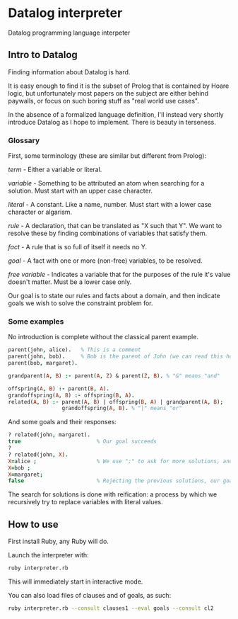 # Datalog interpreter

Datalog programming language interpeter


## Intro to Datalog

Finding information about Datalog is hard.

It is easy enough to find it is the subset of Prolog that is contained by Hoare logic,
but unfortunately most papers on the subject are either behind paywalls,
or focus on such boring stuff as "real world use cases".

In the absence of a formalized language definition, I'll instead very shortly
introduce Datalog as I hope to implement. There is beauty in terseness.

### Glossary

First, some terminology (these are similar but different from Prolog):

*term* - Either a variable or literal.

*variable* - Something to be attributed an atom when searching for a solution. Must start with an upper case character.

*literal* - A constant. Like a name, number. Must start with a lower case character or algarism.

*rule* - A declaration, that can be translated as "X such that Y". We want to resolve these by finding combinations of variables that satisfy them.

*fact* - A rule that is so full of itself it needs no Y.

*goal* - A fact with one or more (non-free) variables, to be resolved.

*free variable* - Indicates a variable that for the purposes of the rule it's value doesn't matter. Must be a lower case only.

Our goal is to state our rules and facts about a domain, and then indicate goals we wish to solve the constraint problem for.

### Some examples

No introduction is complete without the classical parent example.

```prolog
parent(john, alice).   % This is a comment
parent(john, bob).     % Bob is the parent of John (we can read this however we want)
parent(bob, margaret).

grandparent(A, B) :- parent(A, Z) & parent(Z, B). % "&" means "and"

offspring(A, B) :- parent(B, A).
grandoffspring(A, B) :- offspring(B, A).
related(A, B) :- parent(A, B) | offspring(B, A) | grandparent(A, B);
                 grandoffspring(A, B). % "|" means "or"
```

And some goals and their responses:

```prolog
? related(john, margaret).
true                        % Our goal succeeds
?
? related(john, X).
X=alice ;                   % We use ";" to ask for more solutions, and "." to stop
X=bob ;
X=margaret;
false                       % Rejecting the previous solutions, our goal fails
```

The search for solutions is done with reification: a process by which we recursively
try to replace variables with literal values.


## How to use

First install Ruby, any Ruby will do.

Launch the interpreter with:

```sh
ruby interpreter.rb
```

This will immediately start in interactive mode.

You can also load files of clauses and of goals, as such:

```sh
ruby interpreter.rb --consult clauses1 --eval goals --consult cl2
```
